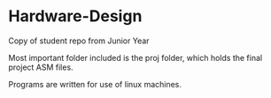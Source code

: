 # Hardware-Design
Copy of student repo from Junior Year

Most important folder included is the proj folder, which holds the final project ASM files.

Programs are written for use of linux machines.
